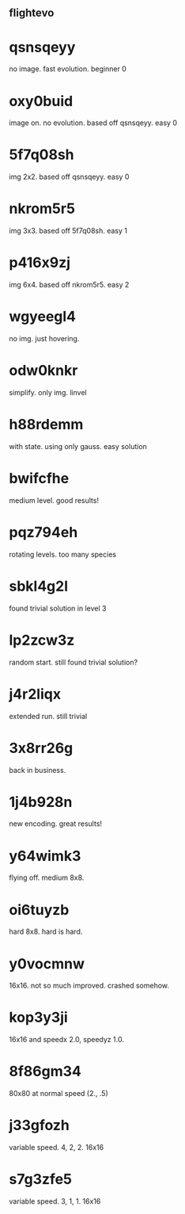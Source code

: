 ## flightevo

# qsnsqeyy

no image. fast evolution. beginner 0

# oxy0buid

image on. no evolution. based off qsnsqeyy. easy 0

# 5f7q08sh

img 2x2. based off qsnsqeyy. easy 0

# nkrom5r5

img 3x3. based off 5f7q08sh. easy 1

# p416x9zj

img 6x4. based off nkrom5r5. easy 2

# wgyeegl4

no img. just hovering.

# odw0knkr

simplify. only img. linvel

# h88rdemm

with state. using only gauss. easy solution

# bwifcfhe

medium level. good results!

# pqz794eh

rotating levels. too many species

# sbkl4g2l

found trivial solution in level 3

# lp2zcw3z

random start. still found trivial solution?

# j4r2liqx

extended run. still trivial

# 3x8rr26g

back in business.

# 1j4b928n

new encoding. great results!

# y64wimk3

flying off. medium 8x8.

# oi6tuyzb

hard 8x8. hard is hard.

# y0vocmnw

16x16. not so much improved. crashed somehow.

# kop3y3ji

16x16 and speedx 2.0, speedyz 1.0.

# 8f86gm34

80x80 at normal speed (2., .5)

# j33gfozh
variable speed. 4, 2, 2. 16x16

# s7g3zfe5

variable speed. 3, 1, 1. 16x16
